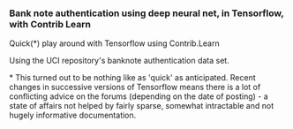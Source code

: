 ### Bank note authentication using deep neural net, in Tensorflow, with Contrib Learn

Quick(\*) play around with Tensorflow using Contrib.Learn

Using the UCI repository's banknote authentication data set.

\* This turned out to be nothing like as 'quick' as anticipated. Recent changes in successive versions of Tensorflow means there is a lot of conflicting advice on the forums (depending on the date of posting) - a state of affairs not helped by fairly sparse, somewhat intractable and not hugely informative documentation.
